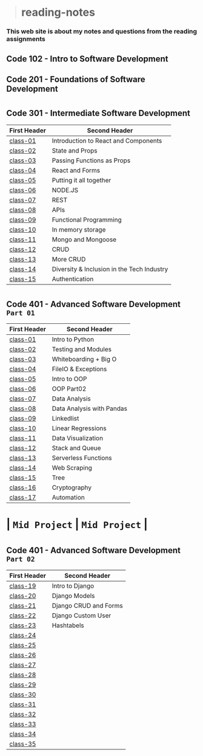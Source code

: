 ># reading-notes

### This web site is about my notes and questions from the reading assignments 

## Code 102 - Intro to Software Development
## Code 201 - Foundations of Software Development
#
## Code 301 - Intermediate Software Development

| First Header                  | Second Header                                  |
| ----------------------------- | ---------------------------------------------- |
| [class-01](./301/class-01.md)     | Introduction to React and Components       |
| [class-02](./301/class-02.md)     | State and Props                            |
| [class-03](./301/class-03.md)     | Passing Functions as Props                 |
| [class-04](./301/class-04.md)     | React and Forms                            |
| [class-05](./301/class-05.md)     | Putting it all together                    |
| [class-06](./301/class-06.md)     | NODE.JS                                    |
| [class-07](./301/class-07.md)     | REST                                       |
| [class-08](./301/class-08.md)     | APIs                                       |
| [class-09](./301/class-09.md)     | Functional Programming                     |
| [class-10](./301/class-10.md)     | In memory storage                          |
| [class-11](./301/class-11.md)     | Mongo and Mongoose                         |
| [class-12](./301/class-12.md)     | CRUD                                       |
| [class-13](./301/class-13.md)     | More CRUD                                  |
| [class-14](./301/class-14.md)     | Diversity & Inclusion in the Tech Industry |
| [class-15](./301/class-15.md)     | Authentication                             |

#
## Code 401 - Advanced Software Development `Part 01`

| First Header                  | Second Header                             |
| ----------------------------- | ----------------------------------------- |
| [class-01](./code-401-python/class-01.md)     | Intro to Python           |
| [class-02](./code-401-python/class-02.md)     | Testing and Modules       |
| [class-03](./code-401-python/class-03.md)     | Whiteboarding + Big O     |
| [class-04](./code-401-python/class-04.md)     | FileIO & Exceptions       |
| [class-05](./code-401-python/class-05.md)     | Intro to OOP              |
| [class-06](./code-401-python/class-06.md)     | OOP Part02                |
| [class-07](./code-401-python/class-07.md)     | Data Analysis             |
| [class-08](./code-401-python/class-08.md)     | Data Analysis with Pandas |
| [class-09](./code-401-python/class-09.md)     | Linkedlist                |
| [class-10](./code-401-python/class-10.md)     | Linear Regressions        |
| [class-11](./code-401-python/class-11.md)     | Data Visualization        |
| [class-12](./code-401-python/class-12.md)     | Stack and Queue           |
| [class-13](./code-401-python/class-13.md)     | Serverless Functions      |
| [class-14](./code-401-python/class-14.md)     | Web Scraping              |
| [class-15](./code-401-python/class-15.md)     | Tree                      |
| [class-16](./code-401-python/class-16.md)     | Cryptography              |
| [class-17](./code-401-python/class-17.md)     | Automation                |

# |                `Mid Project`                |       `Mid Project`       |
#
## Code 401 - Advanced Software Development `Part 02`

| First Header                  | Second Header                             |
| ----------------------------- | ----------------------------------------- |
| [class-19](./code-401-python/class-19.md)     | Intro to Django           |
| [class-20](./code-401-python/class-20.md)     | Django Models             |
| [class-21](./code-401-python/class-21.md)     | Django CRUD and Forms     |
| [class-22](./code-401-python/class-22.md)     | Django Custom User        |
| [class-23](./code-401-python/class-23.md)     | Hashtabels                |
| [class-24](./code-401-python/class-24.md)     |        |
| [class-25](./code-401-python/class-25.md)     |        |
| [class-26](./code-401-python/class-26.md)     |        |
| [class-27](./code-401-python/class-27.md)     |        |
| [class-28](./code-401-python/class-28.md)     |        |
| [class-29](./code-401-python/class-29.md)     |        |
| [class-30](./code-401-python/class-30.md)     |        |
| [class-31](./code-401-python/class-31.md)     |        |
| [class-32](./code-401-python/class-32.md)     |        |
| [class-33](./code-401-python/class-33.md)     |        |
| [class-34](./code-401-python/class-34.md)     |        |
| [class-35](./code-401-python/class-35.md)     |        |